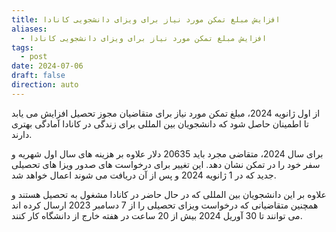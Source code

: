 ```yaml
---
title: افزایش مبلغ تمکن مورد نیاز برای ویزای دانشجویی کانادا
aliases:
  - افزایش مبلغ تمکن مورد نیاز برای ویزای دانشجویی کانادا
tags:
  - post
date: 2024-07-06
draft: false
direction: auto
---
```


از اول ژانویه 2024، مبلغ تمکن مورد نیاز برای متقاضیان مجوز تحصیل افزایش می یابد تا اطمینان حاصل شود که دانشجویان بین المللی برای زندگی در کانادا آمادگی بهتری دارند. 

برای سال 2024، متقاضی مجرد باید 20635 دلار علاوه بر هزینه های سال اول شهریه و سفر خود را در تمکن نشان دهد. این تغییر برای درخواست های صدور ویزا های تحصیلی جدید که در 1 ژانویه 2024 و پس از آن دریافت می شوند اعمال خواهد شد. 

علاوه بر این دانشجویان بین المللی که در حال حاضر در کانادا مشغول به تحصیل هستند و همچنین متقاضیانی که درخواست ویزای تحصیلی را از 7 دسامبر 2023 ارسال کرده اند می توانند تا 30 آوریل 2024 بیش از 20 ساعت در هفته خارج از دانشگاه کار کنند. 



 